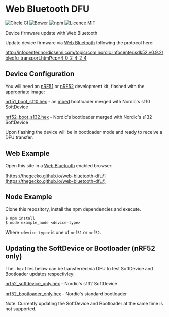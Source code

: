 # Web Bluetooth DFU

[![Circle CI](https://img.shields.io/circleci/project/thegecko/web-bluetooth-dfu.svg)](https://circleci.com/gh/thegecko/web-bluetooth-dfu)
[![Bower](https://img.shields.io/bower/v/web-bluetooth-dfu.svg)](http://bower.io/search/?q=web-bluetooth-dfu)
[![npm](https://img.shields.io/npm/dm/web-bluetooth-dfu.svg)](https://www.npmjs.com/package/web-bluetooth-dfu)
[![Licence MIT](https://img.shields.io/badge/licence-MIT-blue.svg)](http://opensource.org/licenses/MIT)

Device firmware update with Web Bluetooth

Update device firmware via [Web Bluetooth](https://webbluetoothcg.github.io/web-bluetooth/) following the protocol here:

http://infocenter.nordicsemi.com/topic/com.nordic.infocenter.sdk52.v0.9.2/bledfu_transport.html?cp=4_0_2_4_2_4

## Device Configuration

You will need an [nRF51](https://www.nordicsemi.com/Products/nRF51-DK) or [nRF52](https://www.nordicsemi.com/Products/Bluetooth-Smart-Bluetooth-low-energy/nRF52-DK) development kit, flashed with the appropriate image:

[nrf51_boot_s110.hex](https://thegecko.github.io/web-bluetooth-dfu/firmware/nrf51_boot_s110.hex) - an [mbed](http://www.mbed.com/) bootloader merged with Nordic's s110 SoftDevice

[nrf52_boot_s132.hex](https://thegecko.github.io/web-bluetooth-dfu/firmware/nrf52_boot_s132.hex) - Nordic's bootloader merged with Nordic's s132 SoftDevice

Upon flashing the device will be in bootloader mode and ready to receive a DFU transfer.

## Web Example

Open this site in a [Web Bluetooth](https://webbluetoothcg.github.io/web-bluetooth/) enabled browser:

[https://thegecko.github.io/web-bluetooth-dfu/](https://thegecko.github.io/web-bluetooth-dfu/)

## Node Example

Clone this repository, install the npm dependencies and execute.

```
$ npm install
$ node example_node <device-type>
```

Where ```<device-type>``` is one of ```nrf51``` or ```nrf52```.

## Updating the SoftDevice or Bootloader (nRF52 only)

The ```.hex``` files below can be transferred via DFU to test SoftDevice and Bootloader updates respectivley:

[nrf52_softdevice_only.hex](https://thegecko.github.io/web-bluetooth-dfu/firmware/nrf52_softdevice_only.hex) - Nordic's s132 SoftDevice

[nrf52_bootloader_only.hex](https://thegecko.github.io/web-bluetooth-dfu/firmware/nrf52_bootloader_only.hex) - Nordic's standard bootloader

Note: Currently updating the SoftDevice and Bootloader at the same time is not supported.